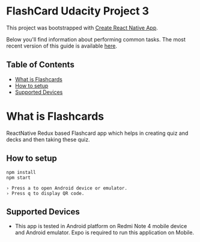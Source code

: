 # FlashCard Udacity Project 3

This project was bootstrapped with [Create React Native App](https://github.com/react-community/create-react-native-app).

Below you'll find information about performing common tasks. The most recent version of this guide is available [here](https://github.com/react-community/create-react-native-app/blob/master/react-native-scripts/template/README.md).

## Table of Contents

* [What is Flashcards](#what-is-flashcards)
* [How to setup](#how-to-setup)
* [Supported Devices](#supported-devices)

# What is Flashcards
ReactNative Redux based Flashcard app which helps in creating quiz and decks and then taking these quiz.


## How to setup
  ```
  npm install
  npm start

  › Press a to open Android device or emulator.
  › Press q to display QR code.
  ```

## Supported Devices
  - This app is tested in Android platform on Redmi Note 4 mobile device and Android emulator. Expo is required to run this application on Mobile.